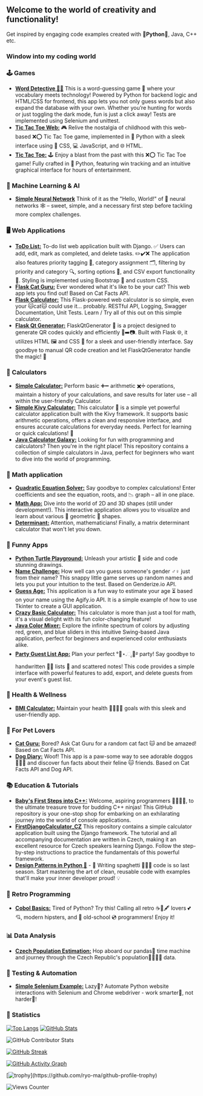 ## Welcome to the world of creativity and functionality!
Get inspired by engaging code examples created with 🐍**Python**🐍, Java, C++ etc.

### Window into my coding world
### 🕹️ Games
- [**Word Detective 🕵‍♀**](https://github.com/hrosicka/GameWebWordHunt) This is a word-guessing game 🔎 where your vocabulary meets technology! Powered by Python for backend logic and HTML/CSS for frontend, this app lets you not only guess words but also expand the database with your own. Whether you’re hunting for words or just toggling the dark mode, fun is just a click away! Tests are implemented using Selenium and unittest.
- [**Tic Tac Toe Web:**](https://github.com/hrosicka/TicTacToeWeb) 🎮 Relive the nostalgia of childhood with this web-based ❌⭕ Tic Tac Toe game, implemented in 🐍 Python with a sleek interface using 🎨 CSS, 💻 JavaScript, and 🌐 HTML.
- [**Tic Tac Toe:**](https://github.com/hrosicka/TicTacToe) 🕹️ Enjoy a blast from the past with this ❌⭕ Tic Tac Toe game! Fully crafted in 🐍 Python, featuring win tracking and an intuitive graphical interface for hours of entertainment.

### 🧪 Machine Learning & AI
- [**Simple Neural Network**](https://github.com/hrosicka/SimpleNeuralNetwork) Think of it as the "Hello, World!" of 🧠 neural networks 🕸️ – sweet, simple, and a necessary first step before tackling more complex challenges.

### 🖥️ Web Applications
- [**ToDo List:**](https://github.com/hrosicka/ToDoList) To-do list web application built with Django. ✅ Users can add, edit, mark as completed, and delete tasks. ✏️✔️❌ The application also features priority tagging 🔖, category assignment 🗂️, filtering by priority and category 🔍, sorting options 🔄, and CSV export functionality 📂. Styling is implemented using Bootstrap 🎨 and custom CSS.
- [**Flask Cat Guru:**](https://github.com/hrosicka/FlaskCatGuru) Ever wondered what it's like to be your cat? This web app lets you find out! Based on Cat Facts API.
- [**Flask Calculator:**](https://github.com/hrosicka/FlaskCalculator) This Flask-powered web calculator is so simple, even your 🐱cat🐱 could use it... probably. RESTful API, Logging, Swagger Documentation, Unit Tests. Learn / Try all of this out on this simple calculator.
- [**Flask Qt Generator:**](https://github.com/hrosicka/FlaskQtGenerator) FlaskQtGenerator 🌟 is a project designed to generate QR codes quickly and efficiently 📱➡️📷. Built with Flask 🌐, it utilizes HTML 🖼️ and CSS 🎨 for a sleek and user-friendly interface. Say goodbye to manual QR code creation and let FlaskQtGenerator handle the magic! 🚀
  
### 🧮 Calculators
- [**Simple Calculator:**](https://github.com/hrosicka/SimpleCalculator) Perform basic ➕➖ arithmetic ✖️➗ operations, maintain a history of your calculations, and save results for later use – all within the user-friendly Calculator.
- [**Simple Kivy Calculator:**](https://github.com/hrosicka/KiviCalculator) This calculator 🧮 is a simple yet powerful calculator application built with the Kivy framework. It supports basic arithmetic operations, offers a clean and responsive interface, and ensures accurate calculations for everyday needs. Perfect for learning or quick calculations! 🚀
- [**Java Calculator Galaxy:**](https://github.com/hrosicka/JavaCalcGalaxy) Looking for fun with programming and calculators? Then you're in the right place! This repository contains a collection of simple calculators in Java, perfect for beginners who want to dive into the world of programming.

### 🧠 Math application
- [**Quadratic Equation Solver:**](https://github.com/hrosicka/QuadraticEquationSolver) Say goodbye to complex calculations! Enter coefficients and see the equation, roots, and 📉 graph – all in one place.
- [**Math App:**](https://github.com/hrosicka/MathApp) Dive into the world of 2D and 3D shapes (still under development!). This interactive application allows you to visualize and learn about various 📐 geometric 📏 shapes.
- [**Determinant:**](https://github.com/hrosicka/Determinant) Attention, mathematicians! Finally, a matrix determinant calculator that won't let you down.

### 🎉 Funny Apps
- [**Python Turtle Playground:**](https://github.com/hrosicka/PythonBasicsTurtle) Unleash your artistic 🎨 side and code stunning drawings.
- [**Name Challenge:**](https://github.com/hrosicka/NameChallenge) How well can you guess someone's gender ♂️♀️ just from their name? This snappy little game serves up random names and lets you put your intuition to the test. Based on Genderize.io API.
- [**Guess Age:**](https://github.com/hrosicka/GuessAge) This application is a fun way to estimate your age ⏳ based on your name using the Agify.io API. It is a simple example of how to use Tkinter to create a GUI application.
- [**Crazy Basic Calculator:**](https://github.com/hrosicka/BasicCalculator) This calculator is more than just a tool for math, it's a visual delight with its fun color-changing feature!
- [**Java Color Mixer:**](https://github.com/hrosicka/ColorMixer) Explore the infinite spectrum of colors by adjusting red, green, and blue sliders in this intuitive Swing-based Java application, perfect for beginners and experienced color enthusiasts alike.
- [**Party Guest List App:**](https://github.com/hrosicka/PyQtPartyList) Plan your perfect °🥂⋆.ೃ🍾࿔ party! Say goodbye to handwritten ✍🏻 lists 📝 and scattered notes! This code provides a simple interface with powerful features to add, export, and delete guests from your event's guest list.

### 🍏 Health & Wellness
- [**BMI Calculator:**](https://github.com/hrosicka/BMICalculator) Maintain your health 🍏💪🌱🍎 goals with this sleek and user-friendly app.

### 🐾 For Pet Lovers
- [**Cat Guru:**](https://github.com/hrosicka/CatGuru) Bored? Ask Cat Guru for a random cat fact 🐱 and be amazed! Based on Cat Facts API.
- [**Dog Diary:**](https://github.com/hrosicka/DogDiary) Woof! This app is a paw-some way to see adorable doggos 🐶🐾🐶 and discover fun facts about their feline 🐱 friends. Based on Cat Facts API and Dog API.

### 📚 Education & Tutorials
- [**Baby's First Steps into C++:**](https://github.com/hrosicka/SimpleConsoleApplications) Welcome, aspiring programmers 🐣👶🏻🐣, to the ultimate treasure trove for budding C++ ninjas! This GitHub repository is your one-stop shop for embarking on an exhilarating journey into the world of console applications.
- [**FirstDjangoCalculator_CZ**](https://github.com/hrosicka/FirstDjangoCalculator_CZ) This repository contains a simple calculator application built using the Django framework. The tutorial and all accompanying documentation are written in Czech, making it an excellent resource for Czech speakers learning Django. Follow the step-by-step instructions to practice the fundamentals of this powerful framework.
- [**Design Patterns in Python 🐍**](https://github.com/hrosicka/DesignPatternsPython) - 🧠 Writing spaghetti 🤦‍♂️🍝 code is so last season. Start mastering the art of clean, reusable code with examples that'll make your inner developer proud! 💡

### 💾 Retro Programming
- [**Cobol Basics:**](https://github.com/hrosicka/CobolBasics) Tired of Python? Try this! Calling all retro ☕📜🖋️ lovers 💕💘, modern hipsters, and 💾 old-school 💿 programmers! Enjoy it!

### 📊 Data Analysis
- [**Czech Population Estimation:**](https://github.com/hrosicka/CzechPopulationEstimation) Hop aboard our pandas🐼 time machine and journey through the Czech Republic's population👨‍👩‍👧‍👦 data. 

### 🧪 Testing & Automation
- [**Simple Selenium Example:**](https://github.com/hrosicka/SimpleSeleniumExample) Lazy🐌? Automate Python website interactions with Selenium and Chrome webdriver - work smarter🧠, not harder💪!

### 🔢 Statistics
[![Top Langs](https://github-readme-stats.vercel.app/api/top-langs/?username=hrosicka&layout=compact&langs_count=10&theme=default&card_width=400)](https://github.com/anuraghazra/github-readme-stats)  [![GitHub Stats](https://github-readme-stats.vercel.app/api?username=hrosicka&show_icons=true&theme=default)](https://github.com/anuraghazra/github-readme-stats)

![GitHub Contributor Stats](https://github-contributor-stats.vercel.app/api?username=hrosicka&limit=5&theme=github-light&combine_all_yearly_contributions=true)

[![GitHub Streak](https://streak-stats.demolab.com?user=hrosicka&theme=github-light)](https://git.io/streak-stats)

[![GitHub Activity Graph](https://github-readme-activity-graph.vercel.app/graph?username=hrosicka&theme=github-light&hide_border=true)](https://github.com/ashutosh1919/github-readme-activity-graph)

[![trophy](https://github-profile-trophy.vercel.app/?username=hrosicka&rank=-?)](https://github.com/ryo-ma/github-profile-trophy)

![Views Counter](https://views-counter.vercel.app/badge?pageId=hrosicka&style=plastic&color=blue)


<!---
hrosicka/hrosicka is a ✨ special ✨ repository because its `README.md` (this file) appears on your GitHub profile.
You can click the Preview link to take a look at your changes.
--->
